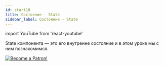 ```yaml
---
id: start18
title: Состояние - State
sidebar_label: Состояние - State
---
```


import YouTube from 'react-youtube'

State компонента — это его внутренне состояние и в этом уроке мы с ним познакомимся.

<YouTube videoId='4sRGK632S5I' />

[![Become a Patron!](/img/logo/patreon.jpg)](https://www.patreon.com/bePatron?u=31769291)
